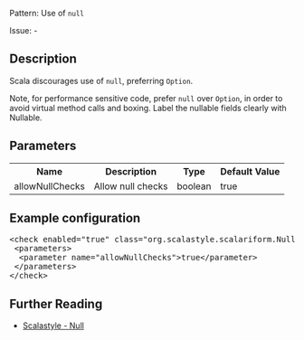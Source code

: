 Pattern: Use of `null`

Issue: -

## Description

Scala discourages use of `null`, preferring `Option`.

Note, for performance sensitive code, prefer `null` over `Option`, in order to avoid virtual method calls and boxing. Label the nullable fields clearly with Nullable.

## Parameters
<table><tr><th>Name</th><th>Description</th><th>Type</th><th>Default Value</th></tr><tr><td>allowNullChecks</td>
        <td>Allow null checks</td>
        <td>boolean</td>
        <td>true</td>
      </tr></table>

## Example configuration
<pre>&lt;check enabled=&quot;true&quot; class=&quot;org.scalastyle.scalariform.NullChecker&quot; level=&quot;warning&quot;&gt;
 &lt;parameters&gt;
  &lt;parameter name=&quot;allowNullChecks&quot;&gt;true&lt;/parameter&gt;
 &lt;/parameters&gt;
&lt;/check&gt;</pre>
<a name="org_scalastyle_scalariform_NumberOfMethodsInTypeChecker" />

## Further Reading

* [Scalastyle - Null](http://www.scalastyle.org/rules-1.0.0.html#org_scalastyle_scalariform_NullChecker)